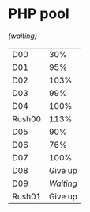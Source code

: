 # PHP pool

_(waiting)_

|			|			|
|-----------|-----------|
| D00		| 30%		|
| D01		| 95%		|
| D02		| 103%		|
| D03		| 99%		|
| D04		| 100%		|
| Rush00	| 113%		|
| D05		| 90%		|
| D06		| 76%		|
| D07		| 100%		|
| D08		| Give up	|
| D09		| _Waiting_	|
| Rush01	| Give up	|
